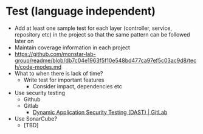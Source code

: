 # Test (language independent)

- Add at least one sample test for each layer (controller, service, repository etc) in the project so that the same pattern can be followed later on
- Maintain coverage information in each project
- https://github.com/monstar-lab-group/readme/blob/db7c04e1963f5f10e548bd477ca97ef5c03ac9d8/tech/code-modes.md
- What to when there is lack of time?
  - Write test for important features
    - Consider impact, dependencies etc
- Use security testing
  - Github
  - Gitlab
    - [Dynamic Application Security Testing (DAST) | GitLab](https://docs.gitlab.com/ee/user/application_security/dast/)
- Use SonarCube?
  - [TBD]
